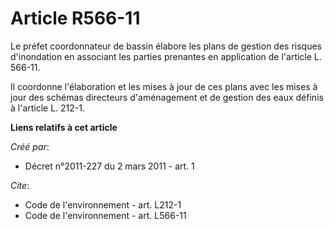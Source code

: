 # Article R566-11

Le préfet coordonnateur de bassin élabore les plans de gestion des risques d'inondation en associant les parties prenantes en
application de l'article L. 566-11.

Il coordonne l'élaboration et les mises à jour de ces plans avec les mises à jour des schémas directeurs d'aménagement et de
gestion des eaux définis à l'article L. 212-1.

**Liens relatifs à cet article**

_Créé par_:

  - Décret n°2011-227 du 2 mars 2011 - art. 1

_Cite_:

  - Code de l'environnement - art. L212-1
  - Code de l'environnement - art. L566-11
